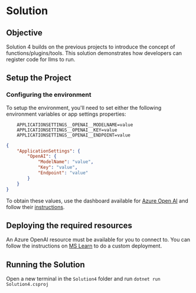 # Solution

## Objective

Solution 4 builds on the previous projects to introduce the concept of functions/plugins/tools.
This solution demonstrates how developers can register code for llms to run.

## Setup the Project

### Configuring the environment

To setup the environment, you'll need to set either the following environment variables or app settings properties:

```env
    APPLICATIONSETTINGS__OPENAI__MODELNAME=value
    APPLICATIONSETTINGS__OPENAI__KEY=value
    APPLICATIONSETTINGS__OPENAI__ENDPOINT=value
```

```appsettings.json
{
    "ApplicationSettings": {
        "OpenAI": {
            "ModelName": "value",
            "Key": "value",
            "Endpoint": "value"
        }
    }
}
```

To obtain these values, use the dashboard available for [Azure Open AI](https://oai.azure.com) and follow their [instructions](https://learn.microsoft.com/en-us/azure/ai-services/openai/quickstart?tabs=command-line%2Ctypescript%2Cpython-new&pivots=programming-language-csharp#retrieve-key-and-endpoint).

## Deploying the required resources

An Azure OpenAI resource must be available for you to connect to. You can follow the instructions on [MS Learn](https://learn.microsoft.com/en-us/azure/ai-services/openai/how-to/create-resource?pivots=web-portal) to do a custom deployment.

## Running the Solution

Open a new terminal in the ```Solution4``` folder and run ```dotnet run Solution4.csproj```
